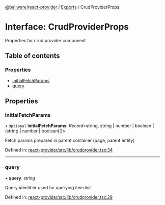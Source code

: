 [@ballware/react-provider](../README.md) / [Exports](../modules.md) / CrudProviderProps

# Interface: CrudProviderProps

Properties for crud provider component

## Table of contents

### Properties

- [initialFetchParams](crudproviderprops.md#initialfetchparams)
- [query](crudproviderprops.md#query)

## Properties

### initialFetchParams

• `Optional` **initialFetchParams**: *Record*<string, string \| number \| boolean \| (string \| number \| boolean)[]\>

Fetch params prepared in parent container (page, parent entity)

Defined in: [react-provider/src/lib/crudprovider.tsx:34](https://github.com/ballware/ballware-client/blob/61bbbf8/libs/react-provider/src/lib/crudprovider.tsx#L34)

___

### query

• **query**: *string*

Query identifier used for querying item list

Defined in: [react-provider/src/lib/crudprovider.tsx:29](https://github.com/ballware/ballware-client/blob/61bbbf8/libs/react-provider/src/lib/crudprovider.tsx#L29)
